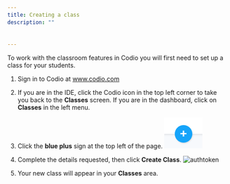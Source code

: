 ```yaml
---
title: Creating a class
description: ""


---
```


To work with the classroom features in Codio you will first need to set up a class for your students.

1. Sign in to Codio at www.codio.com

1. If you are in the IDE, click the Codio icon in the top left corner to take you back to the **Classes** screen. If you are in the dashboard, click on **Classes** in the left menu.

1. Click the **blue plus** sign at the top left of the page.
![authtoken](/img/manage_classes/blue_plus.png)

1. Complete the details requested, then click **Create Class**.
![authtoken](/img/manage_classes/create_class/create_new_class.png)

1. Your new class will appear in your **Classes** area.
